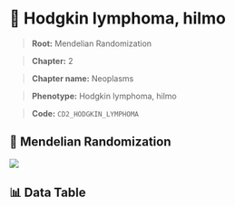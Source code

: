 # 🧪 Hodgkin lymphoma, hilmo

> **Root:** Mendelian Randomization

> **Chapter:** 2  

> **Chapter name:** Neoplasms

> **Phenotype:** Hodgkin lymphoma, hilmo  

> **Code:** `CD2_HODGKIN_LYMPHOMA`

## 🧬 Mendelian Randomization  

<img src="/MR/Figures/Forward/CD2_HODGKIN_LYMPHOMA.png"/>

## 📊 Data Table

<CsvTableMRF src="/public/MR/Data/Forward/CD2_HODGKIN_LYMPHOMA.csv"/>
